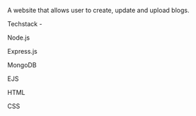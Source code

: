 A website that allows user to create, update and upload blogs.

Techstack - 

Node.js

Express.js

MongoDB

EJS

HTML

CSS
